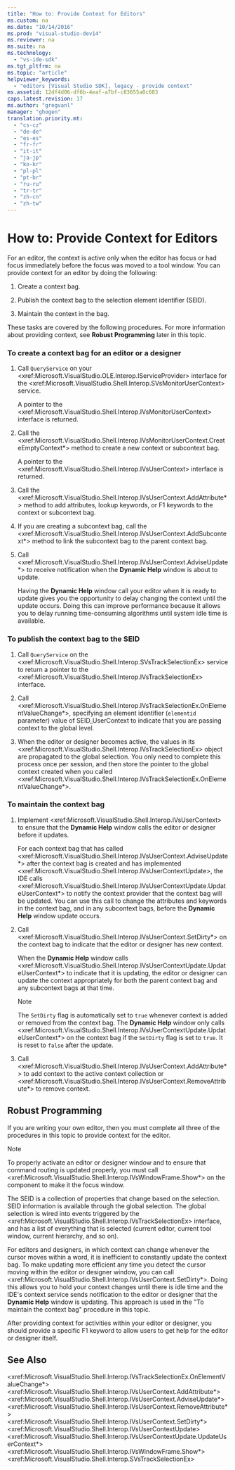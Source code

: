 ```yaml
---
title: "How to: Provide Context for Editors"
ms.custom: na
ms.date: "10/14/2016"
ms.prod: "visual-studio-dev14"
ms.reviewer: na
ms.suite: na
ms.technology: 
  - "vs-ide-sdk"
ms.tgt_pltfrm: na
ms.topic: "article"
helpviewer_keywords: 
  - "editors [Visual Studio SDK], legacy - provide context"
ms.assetid: 12df4d06-df6b-4eaf-a7bf-c83655a0c683
caps.latest.revision: 17
ms.author: "gregvanl"
manager: "ghogen"
translation.priority.mt: 
  - "cs-cz"
  - "de-de"
  - "es-es"
  - "fr-fr"
  - "it-it"
  - "ja-jp"
  - "ko-kr"
  - "pl-pl"
  - "pt-br"
  - "ru-ru"
  - "tr-tr"
  - "zh-cn"
  - "zh-tw"
---
```

# How to: Provide Context for Editors
For an editor, the context is active only when the editor has focus or had focus immediately before the focus was moved to a tool window. You can provide context for an editor by doing the following:  
  
1.  Create a context bag.  
  
2.  Publish the context bag to the selection element identifier (SEID).  
  
3.  Maintain the context in the bag.  
  
 These tasks are covered by the following procedures. For more information about providing context, see **Robust Programming** later in this topic.  
  
### To create a context bag for an editor or a designer  
  
1.  Call `QueryService` on your \<xref:Microsoft.VisualStudio.OLE.Interop.IServiceProvider> interface for the \<xref:Microsoft.VisualStudio.Shell.Interop.SVsMonitorUserContext> service.  
  
     A pointer to the \<xref:Microsoft.VisualStudio.Shell.Interop.IVsMonitorUserContext> interface is returned.  
  
2.  Call the \<xref:Microsoft.VisualStudio.Shell.Interop.IVsMonitorUserContext.CreateEmptyContext*> method to create a new context or subcontext bag.  
  
     A pointer to the \<xref:Microsoft.VisualStudio.Shell.Interop.IVsUserContext> interface is returned.  
  
3.  Call the \<xref:Microsoft.VisualStudio.Shell.Interop.IVsUserContext.AddAttribute*> method to add attributes, lookup keywords, or F1 keywords to the context or subcontext bag.  
  
4.  If you are creating a subcontext bag, call the \<xref:Microsoft.VisualStudio.Shell.Interop.IVsUserContext.AddSubcontext*> method to link the subcontext bag to the parent context bag.  
  
5.  Call \<xref:Microsoft.VisualStudio.Shell.Interop.IVsUserContext.AdviseUpdate*> to receive notification when the **Dynamic Help** window is about to update.  
  
     Having the **Dynamic Help** window call your editor when it is ready to update gives you the opportunity to delay changing the context until the update occurs. Doing this can improve performance because it allows you to delay running time-consuming algorithms until system idle time is available.  
  
### To publish the context bag to the SEID  
  
1.  Call `QueryService` on the \<xref:Microsoft.VisualStudio.Shell.Interop.SVsTrackSelectionEx> service to return a pointer to the \<xref:Microsoft.VisualStudio.Shell.Interop.IVsTrackSelectionEx> interface.  
  
2.  Call \<xref:Microsoft.VisualStudio.Shell.Interop.IVsTrackSelectionEx.OnElementValueChange*>, specifying an element identifier (`elementid` parameter) value of SEID_UserContext to indicate that you are passing context to the global level.  
  
3.  When the editor or designer becomes active, the values in its \<xref:Microsoft.VisualStudio.Shell.Interop.IVsTrackSelectionEx> object are propagated to the global selection. You only need to complete this process once per session, and then store the pointer to the global context created when you called \<xref:Microsoft.VisualStudio.Shell.Interop.IVsTrackSelectionEx.OnElementValueChange*>.  
  
### To maintain the context bag  
  
1.  Implement \<xref:Microsoft.VisualStudio.Shell.Interop.IVsUserContext> to ensure that the **Dynamic Help** window calls the editor or designer before it updates.  
  
     For each context bag that has called \<xref:Microsoft.VisualStudio.Shell.Interop.IVsUserContext.AdviseUpdate*> after the context bag is created and has implemented \<xref:Microsoft.VisualStudio.Shell.Interop.IVsUserContextUpdate>, the IDE calls \<xref:Microsoft.VisualStudio.Shell.Interop.IVsUserContextUpdate.UpdateUserContext*> to notify the context provider that the context bag will be updated. You can use this call to change the attributes and keywords in the context bag, and in any subcontext bags, before the **Dynamic Help** window update occurs.  
  
2.  Call \<xref:Microsoft.VisualStudio.Shell.Interop.IVsUserContext.SetDirty*> on the context bag to indicate that the editor or designer has new context.  
  
     When the **Dynamic Help** window calls \<xref:Microsoft.VisualStudio.Shell.Interop.IVsUserContextUpdate.UpdateUserContext*> to indicate that it is updating, the editor or designer can update the context appropriately for both the parent context bag and any subcontext bags at that time.  
  
    > [!NOTE]
    >  The `SetDirty` flag is automatically set to `true` whenever context is added or removed from the context bag. The **Dynamic Help** window only calls \<xref:Microsoft.VisualStudio.Shell.Interop.IVsUserContextUpdate.UpdateUserContext*> on the context bag if the `SetDirty` flag is set to `true`. It is reset to `false` after the update.  
  
3.  Call \<xref:Microsoft.VisualStudio.Shell.Interop.IVsUserContext.AddAttribute*> to add context to the active context collection or \<xref:Microsoft.VisualStudio.Shell.Interop.IVsUserContext.RemoveAttribute*> to remove context.  
  
## Robust Programming  
 If you are writing your own editor, then you must complete all three of the procedures in this topic to provide context for the editor.  
  
> [!NOTE]
>  To properly activate an editor or designer window and to ensure that command routing is updated properly, you must call \<xref:Microsoft.VisualStudio.Shell.Interop.IVsWindowFrame.Show*> on the component to make it the focus window.  
  
 The SEID is a collection of properties that change based on the selection. SEID information is available through the global selection. The global selection is wired into events triggered by the \<xref:Microsoft.VisualStudio.Shell.Interop.IVsTrackSelectionEx> interface, and has a list of everything that is selected (current editor, current tool window, current hierarchy, and so on).  
  
 For editors and designers, in which context can change whenever the cursor moves within a word, it is inefficient to constantly update the context bag. To make updating more efficient any time you detect the cursor moving within the editor or designer window, you can call \<xref:Microsoft.VisualStudio.Shell.Interop.IVsUserContext.SetDirty*>. Doing this allows you to hold your context changes until there is idle time and the IDE's context service sends notification to the editor or designer that the **Dynamic Help** window is updating. This approach is used in the "To maintain the context bag" procedure in this topic.  
  
 After providing context for activities within your editor or designer, you should provide a specific F1 keyword to allow users to get help for the editor or designer itself.  
  
## See Also  
 \<xref:Microsoft.VisualStudio.Shell.Interop.IVsTrackSelectionEx.OnElementValueChange*>   
 \<xref:Microsoft.VisualStudio.Shell.Interop.IVsUserContext.AddAttribute*>   
 \<xref:Microsoft.VisualStudio.Shell.Interop.IVsUserContext.AdviseUpdate*>   
 \<xref:Microsoft.VisualStudio.Shell.Interop.IVsUserContext.RemoveAttribute*>   
 \<xref:Microsoft.VisualStudio.Shell.Interop.IVsUserContext.SetDirty*>   
 \<xref:Microsoft.VisualStudio.Shell.Interop.IVsUserContextUpdate>   
 \<xref:Microsoft.VisualStudio.Shell.Interop.IVsUserContextUpdate.UpdateUserContext*>   
 \<xref:Microsoft.VisualStudio.Shell.Interop.IVsWindowFrame.Show*>   
 \<xref:Microsoft.VisualStudio.Shell.Interop.SVsTrackSelectionEx>